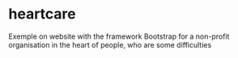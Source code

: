 # heartcare
Exemple on website with the framework Bootstrap for a non-profit organisation in the heart of people, who are some difficulties
